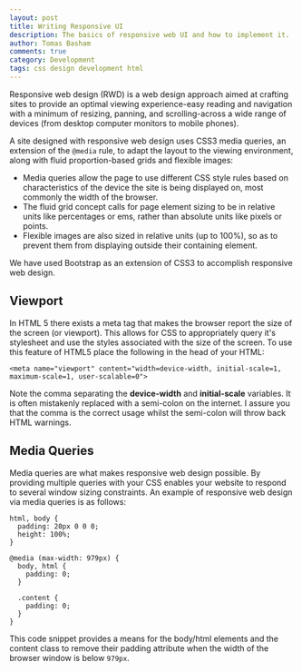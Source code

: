 ```yaml
---
layout: post
title: Writing Responsive UI
description: The basics of responsive web UI and how to implement it.
author: Tomas Basham
comments: true
category: Development
tags: css design development html
---
```

Responsive web design (RWD) is a web design approach aimed at crafting sites to
provide an optimal viewing experience-easy reading and navigation with a
minimum of resizing, panning, and scrolling-across a wide range of devices
(from desktop computer monitors to mobile phones).

A site designed with responsive web design uses CSS3 media queries, an
extension of the `@media` rule, to adapt the layout to the viewing environment,
along with fluid proportion-based grids and flexible images:

* Media queries allow the page to use different CSS style rules based on
  characteristics of the device the site is being displayed on, most commonly
  the width of the browser.
* The fluid grid concept calls for page element sizing to be in relative units
  like percentages or ems, rather than absolute units like pixels or points.
* Flexible images are also sized in relative units (up to 100%), so as to
  prevent them from displaying outside their containing element.

We have used Bootstrap as an extension of CSS3 to accomplish responsive web
design.

## Viewport

In HTML 5 there exists a meta tag that makes the browser report the size of the
screen (or viewport). This allows for CSS to appropriately query it's
stylesheet and use the styles associated with the size of the screen. To use
this feature of HTML5 place the following in the head of your HTML:

    <meta name="viewport" content="width=device-width, initial-scale=1, maximum-scale=1, user-scalable=0">

Note the comma separating the **device-width** and **initial-scale** variables.
It is often mistakenly replaced with a semi-colon on the internet. I assure you
that the comma is the correct usage whilst the semi-colon will throw back HTML
warnings.

## Media Queries

Media queries are what makes responsive web design possible. By providing
multiple queries with your CSS enables your website to respond to several
window sizing constraints. An example of responsive web design via media
queries is as follows:

    html, body {
      padding: 20px 0 0 0;
      height: 100%;
    }

    @media (max-width: 979px) {
      body, html {
        padding: 0;
      }

      .content {
        padding: 0;
      }
    }

This code snippet provides a means for the body/html elements and the content
class to remove their padding attribute when the width of the browser window is
below `979px`.
